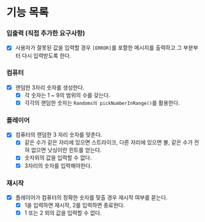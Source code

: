 # 기능 목록

### 입출력 (직접 추가한 요구사항)
- [x] 사용자가 잘못된 값을 입력할 경우 `[ERROR]`를 포함한 메시지를 출력하고 그 부분부터 다시 입력받도록 한다.

### 컴퓨터
- [x] 랜덤한 3자리 숫자를 생성한다.
  - [x] 각 숫자는 1 ~ 9의 범위의 수를 갖는다.
  - [x] 각각의 랜덤한 숫자는 `Randoms의 pickNumberInRange()`를 활용한다.

### 플레이어
- [x] 컴퓨터의 랜덤한 3 자리 숫자를 맞춘다.
  - [x] 같은 수가 같은 자리에 있으면 스트라이크, 다른 자리에 있으면 볼, 같은 수가 전혀 없으면 낫싱이란 힌트를 얻는다.
  - [x] 숫자외의 값을 입력할 수 없다.
  - [x] 3자리의 숫자를 입력해야한다.

### 재시작
- [x] 플레이어가 컴퓨터의 정확한 숫자를 맞출 경우 재시작 여부를 묻는다.
  - [x] 1을 입력하면 재시작, 2를 입력하면 종료한다.
  - [x] 1 또는 2 외의 값을 입력할 수 없다.